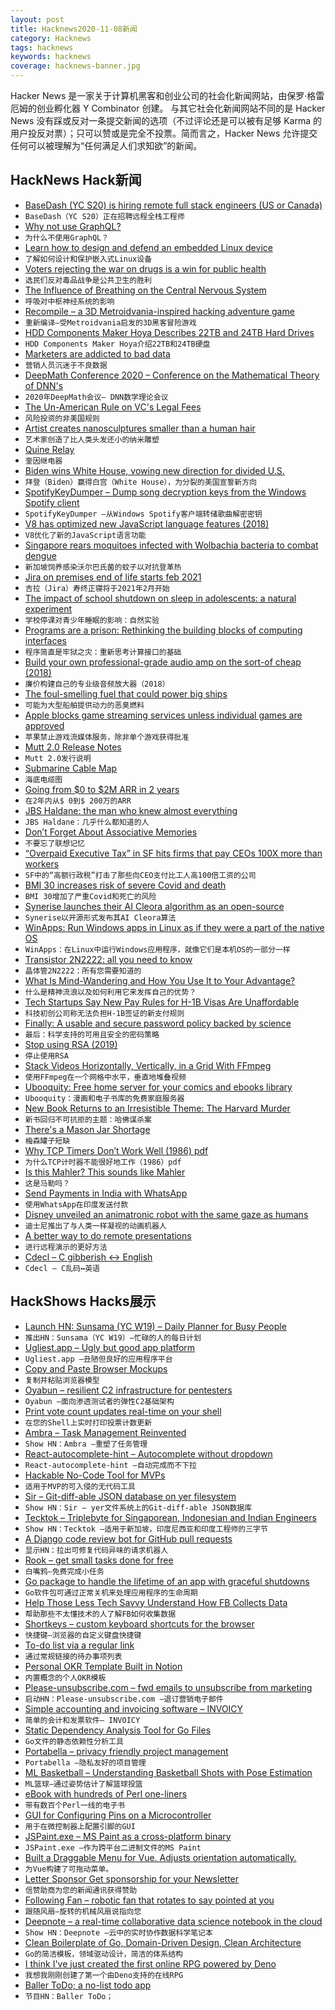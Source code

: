 ```yaml
---
layout: post
title: Hacknews2020-11-08新闻
category: Hacknews
tags: hacknews
keywords: hacknews
coverage: hacknews-banner.jpg
---
```


Hacker News 是一家关于计算机黑客和创业公司的社会化新闻网站，由保罗·格雷厄姆的创业孵化器 Y Combinator 创建。
与其它社会化新闻网站不同的是 Hacker News 没有踩或反对一条提交新闻的选项（不过评论还是可以被有足够 Karma 的用户投反对票）；只可以赞或是完全不投票。简而言之，Hacker News 允许提交任何可以被理解为“任何满足人们求知欲”的新闻。

## HackNews Hack新闻


- [BaseDash (YC S20) is hiring remote full stack engineers (US or Canada)](https://www.basedash.com/careers)
- `BaseDash（YC S20）正在招聘远程全栈工程师`
- [Why not use GraphQL?](https://wundergraph.com/blog/why_not_use_graphql)
- `为什么不使用GraphQL？`
- [Learn how to design and defend an embedded Linux device](https://embeddedbits.org/introduction-embedded-linux-security-part-1/)
- `了解如何设计和保护嵌入式Linux设备`
- [Voters rejecting the war on drugs is a win for public health](https://arstechnica.com/science/2020/11/voters-rejecting-the-war-on-drugs-is-a-win-for-public-health/)
- `选民们反对毒品战争是公共卫生的胜利`
- [The Influence of Breathing on the Central Nervous System](https://www.ncbi.nlm.nih.gov/pmc/articles/PMC6070065/)
- `呼吸对中枢神经系统的影响`
- [Recompile – a 3D Metroidvania-inspired hacking adventure game](https://recompilegame.com/)
- `重新编译–受Metroidvania启发的3D黑客冒险游戏`
- [HDD Components Maker Hoya Describes 22TB and 24TB Hard Drives](https://www.tomshardware.com/news/hoya-hdd-22tb-24tb)
- `HDD Components Maker Hoya介绍22TB和24TB硬盘`
- [Marketers are addicted to bad data](https://www.jacquescorbytuech.com/writing/marketers-addicted-bad-data)
- `营销人员沉迷于不良数据`
- [DeepMath Conference 2020 – Conference on the Mathematical Theory of DNN's](https://deepmath-conference.com/)
- `2020年DeepMath会议– DNN数学理论会议`
- [The Un-American Rule on VC's Legal Fees](https://lawofvc.substack.com/p/12-episode-the-un-american-rule)
- `风险投资的非美国规则`
- [Artist creates nanosculptures smaller than a human hair](https://newatlas.com/artist-nanosculptures-smaller-human-hair/34813/)
- `艺术家创造了比人类头发还小的纳米雕塑`
- [Quine Relay](https://github.com/mame/quine-relay)
- `奎因继电器`
- [Biden wins White House, vowing new direction for divided U.S.](https://apnews.com/article/joe-biden-wins-white-house-ap-fd58df73aa677acb74fce2a69adb71f9)
- `拜登（Biden）赢得白宫（White House），为分裂的美国宣誓新方向`
- [SpotifyKeyDumper – Dump song decryption keys from the Windows Spotify client](https://gitlab.com/fuck-capitalism/spotifykeydumper)
- `SpotifyKeyDumper –从Windows Spotify客户端转储歌曲解密密钥`
- [V8 has optimized new JavaScript language features (2018)](https://github.com/thlorenz/v8-perf/blob/master/language-features.md)
- `V8优化了新的JavaScript语言功能`
- [Singapore rears moquitoes infected with Wolbachia bacteria to combat dengue](https://www.reuters.com/article/us-singapore-environment-dengue-idUSKBN25O03A)
- `新加坡饲养感染沃尔巴氏菌的蚊子以对抗登革热`
- [Jira on premises end of life starts feb 2021](https://www.atlassian.com/migration/faqs)
- `吉拉（Jira）寿终正寝将于2021年2月开始`
- [The impact of school shutdown on sleep in adolescents: a natural experiment](https://www.sciencedirect.com/science/article/pii/S1389945720304184)
- `学校停课对青少年睡眠的影响：自然实验`
- [Programs are a prison: Rethinking the building blocks of computing interfaces](https://djrobstep.com/posts/programs-are-a-prison)
- `程序简直是牢狱之灾：重新思考计算接口的基础`
- [Build your own professional-grade audio amp on the sort-of cheap (2018)](https://spectrum.ieee.org/consumer-electronics/audiovideo/build-your-own-professionalgrade-audio-amp-on-the-sort-of-cheap)
- `廉价构建自己的专业级音频放大器（2018）`
- [The foul-smelling fuel that could power big ships](https://www.bbc.co.uk/news/business-54511743)
- `可能为大型船舶提供动力的恶臭燃料`
- [Apple blocks game streaming services unless individual games are approved](https://www.bbc.com/news/technology-53693581)
- `苹果禁止游戏流媒体服务，除非单个游戏获得批准`
- [Mutt 2.0 Release Notes](http://www.mutt.org/relnotes/2.0/)
- `Mutt 2.0发行说明`
- [Submarine Cable Map](https://www.submarinecablemap.com/)
- `海底电缆图`
- [Going from $0 to $2M ARR in 2 years](https://laskie.co/playbooks/bootstrapping-b2b-sales)
- `在2年内从$ 0到$ 200万的ARR`
- [JBS Haldane: the man who knew almost everything](https://www.newstatesman.com/culture/books/2020/11/jbs-haldane-man-who-knew-almost-everything)
- `JBS Haldane：几乎什么都知道的人`
- [Don’t Forget About Associative Memories](https://thegradient.pub/dont-forget-about-associative-memories/)
- `不要忘了联想记忆`
- [“Overpaid Executive Tax” in SF hits firms that pay CEOs 100X more than workers](https://arstechnica.com/tech-policy/2020/11/overpaid-executive-tax-in-sf-hits-firms-that-pay-ceos-100x-more-than-workers/)
- `SF中的“高额行政税”打击了那些向CEO支付比工人高100倍工资的公司`
- [BMI 30 increases risk of severe Covid and death](https://www.ncbi.nlm.nih.gov/pmc/articles/PMC7493748/)
- `BMI 30增加了严重Covid和死亡的风险`
- [Synerise launches their AI Cleora algorithm as an open-source](https://synerise.com/press/news/synerise-releases-cleora-open-source)
- `Synerise以开源形式发布其AI Cleora算法`
- [WinApps: Run Windows apps in Linux as if they were a part of the native OS](https://github.com/Fmstrat/winapps)
- `WinApps：在Linux中运行Windows应用程序，就像它们是本机OS的一部分一样`
- [Transistor 2N2222: all you need to know](https://www.oshardware.net/2n2222/)
- `晶体管2N2222：所有您需要知道的`
- [What Is Mind-Wandering and How You Use It to Your Advantage?](https://durmonski.com/productivity/what-is-mind-wandering/)
- `什么是精神流浪以及如何利用它来发挥自己的优势？`
- [Tech Startups Say New Pay Rules for H-1B Visas Are Unaffordable](https://www.wsj.com/articles/tech-startups-say-new-pay-rules-for-h-1b-visas-are-unaffordable-11604246400)
- `科技初创公司称无法负担H-1B签证的新支付规则`
- [Finally: A usable and secure password policy backed by science](https://www.cylab.cmu.edu/news/2020/10/20-passwordpolicy.html)
- `最后：科学支持的可用且安全的密码策略`
- [Stop using RSA (2019)](https://blog.trailofbits.com/2019/07/08/fuck-rsa/)
- `停止使用RSA`
- [Stack Videos Horizontally, Vertically, in a Grid With FFmpeg](https://ottverse.com/stack-videos-horizontally-vertically-grid-with-ffmpeg/)
- `使用FFmpeg在一个网格中水平，垂直地堆叠视频`
- [Ubooquity: Free home server for your comics and ebooks library](https://vaemendis.net/ubooquity/)
- `Ubooquity：漫画和电子书库的免费家庭服务器`
- [New Book Returns to an Irresistible Theme: The Harvard Murder](https://www.nytimes.com/2020/11/04/books/becky-cooper-we-keep-the-dead-close-harvard-murder.html)
- `新书回归不可抗拒的主题：哈佛谋杀案`
- [There's a Mason Jar Shortage](https://www.delish.com/food-news/a34345878/mason-jar-shortage-2020/)
- `梅森罐子短缺`
- [Why TCP Timers Don’t Work Well (1986) pdf](http://comet.lehman.cuny.edu/griffeth/classes/Spring06/Homeworks/Papers/2_22WhyTCPTimersDontWorkWell.pdf)
- `为什么TCP计时器不能很好地工作（1986）pdf`
- [Is this Mahler? This sounds like Mahler](http://sarabee.github.io/2020/09/13/is-this-mahler/)
- `这是马勒吗？`
- [Send Payments in India with WhatsApp](https://blog.whatsapp.com/send-payments-in-india-with-whatsapp/?lang=en)
- `使用WhatsApp在印度发送付款`
- [Disney unveiled an animatronic robot with the same gaze as humans](https://www.businessinsider.com/disney-unveiled-a-robot-with-the-same-gaze-as-humans-2020-11)
- `迪士尼推出了与人类一样凝视的动画机器人`
- [A better way to do remote presentations](https://blog.plover.com/talk/slide-download-2.html)
- `进行远程演示的更好方法`
- [Cdecl – C gibberish ↔ English](https://cdecl.org/)
- `Cdecl – C乱码↔英语`


## HackShows Hacks展示

- [Launch HN: Sunsama (YC W19) – Daily Planner for Busy People](item?id=24990238)
- `推出HN：Sunsama（YC W19）–忙碌的人的每日计划`
- [ Ugliest.app – Ugly but good app platform](https://ugliest.app)
- `Ugliest.app –丑陋但良好的应用程序平台`
- [ Copy and Paste Browser Mockups](https://browsermockups.io/)
- `复制并粘贴浏览器模型`
- [ Oyabun – resilient C2 infrastructure for pentesters](https://oyabun.io)
- `Oyabun –面向渗透测试者的弹性C2基础架构`
- [ Print vote count updates real-time on your shell](https://github.com/jspilman/vote-tracker)
- `在您的Shell上实时打印投票计数更新`
- [ Ambra – Task Management Reinvented](item?id=24997104)
- `Show HN：Ambra –重塑了任务管理`
- [ React-autocomplete-hint – Autocomplete without dropdown](https://github.com/ejmudi/react-autocomplete-hint)
- `React-autocomplete-hint –自动完成而不下拉`
- [ Hackable No-Code Tool for MVPs](https://abstra.app/?ref=hn4)
- `适用于MVP的可入侵的无代码工具`
- [ Sir – Git-diff-able JSON database on yer filesystem](https://github.com/c9fe/sirdb)
- `Show HN：Sir – yer文件系统上的Git-diff-able JSON数据库`
- [ Tecktok – Triplebyte for Singaporean, Indonesian and Indian Engineers](https://tecktok.io/#/)
- `Show HN：Tecktok –适用于新加坡，印度尼西亚和印度工程师的三字节`
- [ A Django code review bot for GitHub pull requests](https://django.doctor/?show-hn)
- `显示HN：拉出可修复代码异味的请求机器人`
- [ Rook – get small tasks done for free](https://rookcv.com/ok1-for_companies)
- `白嘴鸦–免费完成小任务`
- [ Go package to handle the lifetime of an app with graceful shutdowns](https://github.com/TomWright/lifetime)
- `Go软件包可通过正常关机来处理应用程序的生命周期`
- [ Help Those Less Tech Savvy Understand How FB Collects Data](https://thescrollersdilemma.netlify.app/)
- `帮助那些不太懂技术的人了解FB如何收集数据`
- [ Shortkeys – custom keyboard shortcuts for the browser](https://www.shortkeys.app/)
- `快捷键–浏览器的自定义键盘快捷键`
- [ To-do list via a regular link](https://dothis.link?lang=hn5)
- `通过常规链接的待办事项列表`
- [ Personal OKR Template Built in Notion](https://rohitgupta.site/OKR-2021-f4c8acc86da24b278048b02158eafc32)
- `内置概念的个人OKR模板`
- [ Please-unsubscribe.com – fwd emails to unsubscribe from marketing](https://please-unsubscribe.com)
- `启动HN：Please-unsubscribe.com –退订营销电子邮件`
- [ Simple accounting and invoicing software – INVOICY](https://invoicy.io/)
- `简单的会计和发票软件– INVOICY`
- [ Static Dependency Analysis Tool for Go Files](https://github.com/resotto/gochk)
- `Go文件的静态依赖性分析工具`
- [ Portabella – privacy friendly project management](https://portabella.io)
- `Portabella –隐私友好的项目管理`
- [ ML Basketball – Understanding Basketball Shots with Pose Estimation](https://github.com/chonyy/AI-basketball-analysis)
- `ML篮球–通过姿势估计了解篮球投篮`
- [ eBook with hundreds of Perl one-liners](https://learnbyexample.github.io/learn_perl_oneliners/one-liner-introduction.html)
- `带有数百个Perl一线的电子书`
- [ GUI for Configuring Pins on a Microcontroller](https://vicara.co/nrf52-code-generator)
- `用于在微控制器上配置引脚的GUI`
- [ JSPaint.exe – MS Paint as a cross-platform binary](https://github.com/c9fe/jspaint.exe)
- `JSPaint.exe –作为跨平台二进制文件的MS Paint`
- [ Built a Draggable Menu for Vue. Adjusts orientation automatically.](https://github.com/prabhuignoto/vue-float-menu)
- `为Vue构建了可拖动菜单。`
- [ Letter Sponsor Get sponsorship for your Newsletter](https://lettersponsor.com/)
- `信赞助商为您的新闻通讯获得赞助`
- [ Following Fan – robotic fan that rotates to say pointed at you](https://thefollowingfan.com)
- `跟随风扇–旋转的机械风扇说指向您`
- [ Deepnote – a real-time collaborative data science notebook in the cloud](https://deepnote.com)
- `Show HN：Deepnote –云中的实时协作数据科学笔记本`
- [ Clean Boilerplate of Go, Domain-Driven Design, Clean Architecture](https://github.com/resotto/goilerplate)
- `Go的简洁模板，领域驱动设计，简洁的体系结构`
- [ I think I've just created the first online RPG powered by Deno](https://tinyland.online/)
- `我想我刚刚创建了第一个由Deno支持的在线RPG`
- [ Baller ToDo; a no-list todo app](https://ballertodo.com/)
- `节目HN：Baller ToDo；`


